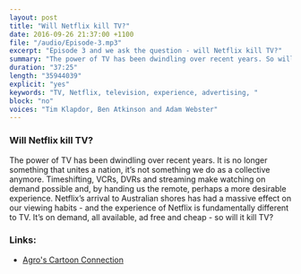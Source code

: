 ```yaml
---
layout: post
title: "Will Netflix kill TV?"
date: 2016-09-26 21:37:00 +1100
file: "/audio/Episode-3.mp3"
excerpt: "Episode 3 and we ask the question - will Netflix kill TV?"
summary: "The power of TV has been dwindling over recent years. So will the experience of Netflix kill off TV?"
duration: "37:25" 
length: "35944039"
explicit: "yes" 
keywords: "TV, Netflix, television, experience, advertising, "
block: "no" 
voices: "Tim Klapdor, Ben Atkinson and Adam Webster"
---
```


### Will Netflix kill TV?

The power of TV has been dwindling over recent years. It is no longer something that unites a nation, it’s not something we do as a collective anymore. Timeshifting, VCRs, DVRs and streaming make watching on demand possible and, by handing us the remote, perhaps a more desirable experience. Netflix’s arrival to Australian shores has had a massive effect on our viewing habits - and the experience of Netflix is fundamentally different to TV. It’s on demand, all available, ad free and cheap - so will it kill TV?


### Links: 

- [Agro's Cartoon Connection](https://youtu.be/hPD_RHVFlys)